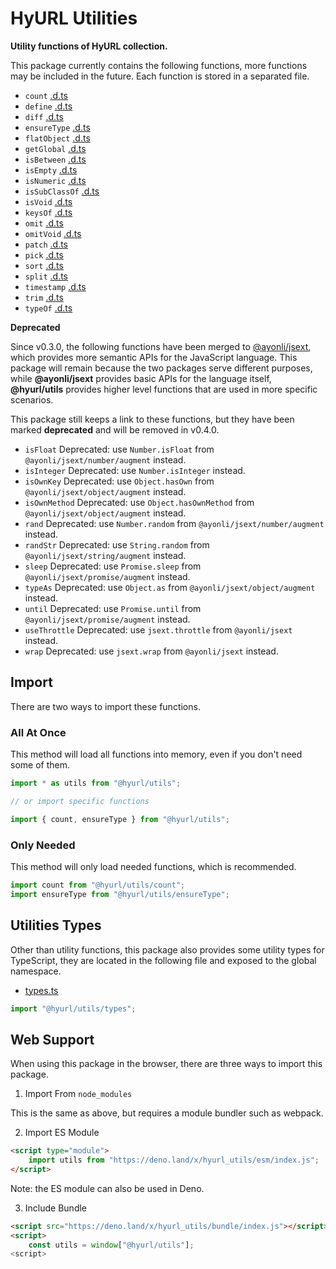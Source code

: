 # HyURL Utilities

**Utility functions of HyURL collection.**

This package currently contains the following functions, more functions may be
included in the future. Each function is stored in a separated file.

- `count` [.d.ts](./count.d.ts)
- `define` [.d.ts](./define.d.ts)
- `diff` [.d.ts](./diff.d.ts)
- `ensureType` [.d.ts](./ensureType.d.ts)
- `flatObject` [.d.ts](./flatObject.d.ts)
- `getGlobal` [.d.ts](./getGlobal.d.ts)
- `isBetween` [.d.ts](./isBetween.d.ts)
- `isEmpty` [.d.ts](./isEmpty.d.ts)
- `isNumeric` [.d.ts](./isNumeric.d.ts)
- `isSubClassOf` [.d.ts](./isSubClassOf.d.ts)
- `isVoid` [.d.ts](./isVoid.d.ts)
- `keysOf` [.d.ts](./keysOf.d.ts)
- `omit` [.d.ts](./omit.d.ts)
- `omitVoid` [.d.ts](./omitVoid.d.ts)
- `patch` [.d.ts](./patch.d.ts)
- `pick` [.d.ts](./pick.d.ts)
- `sort` [.d.ts](./sort.d.ts)
- `split` [.d.ts](./split.d.ts)
- `timestamp` [.d.ts](./timestamp.d.ts)
- `trim` [.d.ts](./trim.d.ts)
- `typeOf` [.d.ts](./typeOf.d.ts)

**Deprecated**

Since v0.3.0, the following functions have been merged to [@ayonli/jsext](https://github.com/ayonli/jsext),
which provides more semantic APIs for the JavaScript language. This package will remain because the
two packages serve different purposes, while **@ayonli/jsext** provides basic APIs for the language
itself, **@hyurl/utils** provides higher level functions that are used in more specific scenarios.

This package still keeps a link to these functions, but they have been marked __deprecated__ and will be removed in v0.4.0.

- `isFloat` Deprecated: use `Number.isFloat` from `@ayonli/jsext/number/augment` instead.
- `isInteger` Deprecated: use `Number.isInteger` instead.
- `isOwnKey` Deprecated: use `Object.hasOwn` from `@ayonli/jsext/object/augment` instead.
- `isOwnMethod` Deprecated: use `Object.hasOwnMethod` from `@ayonli/jsext/object/augment` instead.
- `rand` Deprecated: use `Number.random` from `@ayonli/jsext/number/augment` instead.
- `randStr` Deprecated: use `String.random` from `@ayonli/jsext/string/augment` instead.
- `sleep` Deprecated: use `Promise.sleep` from `@ayonli/jsext/promise/augment` instead.
- `typeAs` Deprecated: use `Object.as` from `@ayonli/jsext/object/augment` instead.
- `until` Deprecated: use `Promise.until` from `@ayonli/jsext/promise/augment` instead.
- `useThrottle` Deprecated: use `jsext.throttle` from `@ayonli/jsext` instead.
- `wrap` Deprecated: use `jsext.wrap` from `@ayonli/jsext` instead.

## Import

There are two ways to import these functions.

### All At Once

This method will load all functions into memory, even if you don't need some of
them.

```ts
import * as utils from "@hyurl/utils";

// or import specific functions

import { count, ensureType } from "@hyurl/utils";
```

### Only Needed

This method will only load needed functions, which is recommended.

```ts
import count from "@hyurl/utils/count";
import ensureType from "@hyurl/utils/ensureType";
```

## Utilities Types

Other than utility functions, this package also provides some utility types for
TypeScript, they are located in the following file and exposed to the global
namespace.

- [types.ts](./src/types.ts)

```ts
import "@hyurl/utils/types";
```

## Web Support

When using this package in the browser, there are three ways to import this
package.

1. Import From `node_modules`

This is the same as above, but requires a module bundler such as webpack.

2. Import ES Module

```html
<script type="module">
    import utils from "https://deno.land/x/hyurl_utils/esm/index.js";
</script>
```

Note: the ES module can also be used in Deno.

3. Include Bundle

```html
<script src="https://deno.land/x/hyurl_utils/bundle/index.js"></script>
<script>
    const utils = window["@hyurl/utils"];
<script>
```
